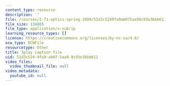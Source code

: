 ```yaml
---
content_type: resource
description: ''
file: /courses/2-71-optics-spring-2009/51d3c5249fa9ab075aa98c93e3bbb611_X6cea7dAhBc.srt
file_size: 134865
file_type: application/x-subrip
learning_resource_types: []
license: https://creativecommons.org/licenses/by-nc-sa/4.0/
ocw_type: OCWFile
resourcetype: Other
title: 3play caption file
uid: 51d3c524-9fa9-ab07-5aa9-8c93e3bbb611
video_files:
  video_thumbnail_file: null
video_metadata:
  youtube_id: null
---
```

